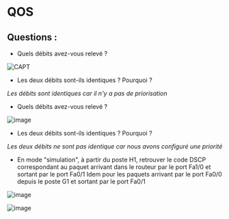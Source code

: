 # QOS

## Questions : 

- Quels débits avez-vous relevé ?

![CAPT](https://github.com/NicolasW-7/AIS-Brief-et-TIPS/assets/146818596/b602f072-80dd-407c-ba6b-a1d2e4e47771)

  
- Les deux débits sont-ils identiques ? Pourquoi ?

*Les débits sont identiques car il n'y a pas de priorisation*



- Quels débits avez-vous relevé ?

![image](https://github.com/NicolasW-7/AIS-Brief-et-TIPS/assets/146818596/ca0e563f-08ae-47c3-8fef-3e0a2b842f1e)

  
- Les deux débits sont-ils identiques ? Pourquoi ?

*Les deux débits ne sont pas identique car nous avons configuré une priorité*
  
- En mode "simulation", à partir du poste H1, retrouver le code DSCP correspondant au paquet
arrivant dans le routeur par le port Fa1/0 et sortant par le port Fa0/1
Idem pour les paquets arrivant par le port Fa0/0 depuis le poste G1 et sortant par le port Fa0/1


![image](https://github.com/NicolasW-7/AIS-Brief-et-TIPS/assets/146818596/82a4bc5d-e20d-4bba-94ef-51b57f310277)

![image](https://github.com/NicolasW-7/AIS-Brief-et-TIPS/assets/146818596/541ccb27-dbca-4855-826b-399508265547)
